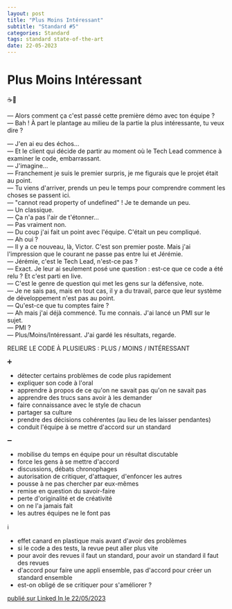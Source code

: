 ```yaml
---
layout: post
title: "Plus Moins Intéressant"
subtitle: "Standard #5"
categories: Standard
tags: standard state-of-the-art
date: 22-05-2023
---
```

# Plus Moins Intéressant


☕️🥐

— Alors comment ça c'est passé cette première démo avec ton équipe ?\
— Bah ! À part le plantage au milieu de la partie la plus intéressante, tu veux dire ?
<!--more-->
— J'en ai eu des échos…\
— Et le client qui décide de partir au moment où le Tech Lead commence à examiner le code, embarrassant.\
— J'imagine…\
— Franchement je suis le premier surpris, je me figurais que le projet était au point.\
— Tu viens d'arriver, prends un peu le temps pour comprendre comment les choses se passent ici.\
— "cannot read property of undefined" ! Je te demande un peu.\
— Un classique.\
— Ça n'a pas l'air de t'étonner…\
— Pas vraiment non.\
— Du coup j'ai fait un point avec l'équipe. C'était un peu compliqué.\
— Ah oui ?\
— Il y a ce nouveau, là, Victor. C'est son premier poste. Mais j'ai l'impression que le courant ne passe pas entre lui et Jérémie.\
— Jérémie, c'est le Tech Lead, n'est-ce pas ?\
— Exact. Je leur ai seulement posé une question : est-ce que ce code a été relu ? Et c'est parti en live.\
— C'est le genre de question qui met les gens sur la défensive, note.\
— Je ne sais pas, mais en tout cas, il y a du travail, parce que leur système de développement n'est pas au point.\
— Qu'est-ce que tu comptes faire ?\
— Ah mais j'ai déjà commencé. Tu me connais. J'ai lancé un PMI sur le sujet.\
— PMI ?\
— Plus/Moins/Intéressant. J'ai gardé les résultats, regarde.

RELIRE LE CODE À PLUSIEURS : PLUS / MOINS / INTÉRESSANT

➕

- détecter certains problèmes de code plus rapidement
- expliquer son code à l'oral
- apprendre à propos de ce qu'on ne savait pas qu'on ne savait pas
- apprendre des trucs sans avoir à les demander
- faire connaissance avec le style de chacun
- partager sa culture
- prendre des décisions cohérentes (au lieu de les laisser pendantes)
- conduit l'équipe à se mettre d'accord sur un standard

➖

- mobilise du temps en équipe pour un résultat discutable
- force les gens à se mettre d'accord
- discussions, débats chronophages
- autorisation de critiquer, d'attaquer, d'enfoncer les autres
- pousse à ne pas chercher par eux-mêmes
- remise en question du savoir-faire
- perte d'originalité et de créativité
- on ne l'a jamais fait
- les autres équipes ne le font pas

ℹ️

- effet canard en plastique mais avant d'avoir des problèmes
- si le code a des tests, la revue peut aller plus vite
- pour avoir des revues il faut un standard, pour avoir un standard il faut des revues
- d'accord pour faire une appli ensemble, pas d'accord pour créer un standard ensemble
- est-on obligé de se critiquer pour s'améliorer ?

[publié sur Linked In le 22/05/2023](https://www.linkedin.com/posts/christophe-thibaut-35b4657_etatdelart-ameliorationcontinue-standards-activity-7066280117307625473-nvtA?utm_source=share&utm_medium=member_desktop)
